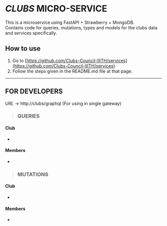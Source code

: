 # _CLUBS_ MICRO-SERVICE

This is a microservice using FastAPI + Strawberry + MongoDB.  
Contains code for queries, mutations, types and models for the clubs data and services specifically.

## How to use
1. Go to [https://github.com/Clubs-Council-IIITH/services](https://github.com/Clubs-Council-IIITH/services)
2. Follow the steps given in the README.md file at that page.

---

## FOR DEVELOPERS
_URL_ -> http://clubs/graphql (For using in single gateway)

> ### QUERIES
#### Club
- 

#### Members
- 

> ### MUTATIONS
#### Club
- 

#### Members
- 